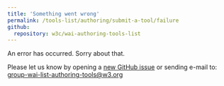 ```yaml
---
title: 'Something went wrong'
permalink: /tools-list/authoring/submit-a-tool/failure
github:
  repository: w3c/wai-authoring-tools-list
---
```


<!-- markdownlint-disable no-inline-html -->

<div style="grid-column: 2 / span 8">

<style>
{% include wai-authoring-tools-list/css/styles.css %}
main > header { grid-column: 2 / span 8; }
</style>

<div class="result-status-message">
<p>An error has occurred. Sorry about that.</p>
<p>Please let us know by opening a <a href="https://github.com/w3c/wai-authoring-tools-list/issues/new">new GitHub issue</a> or sending e-mail to: <a href="mailto:group-wai-list-authoring-tools@w3.org?subject=Something%20went%20wrong">group-wai-list-authoring-tools@w3.org</a></p>
</div>

</div>
